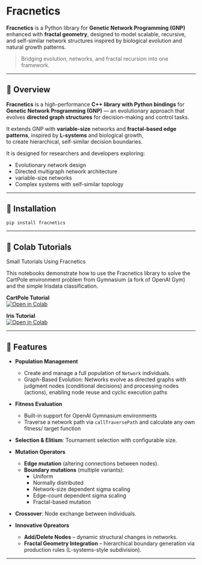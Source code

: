 # Fracnetics

**Fracnetics** is a Python library for **Genetic Network Programming (GNP)** enhanced with **fractal geometry**, designed to model scalable, recursive, and self-similar network structures inspired by biological evolution and natural growth patterns.

> Bridging evolution, networks, and fractal recursion into one framework.

---

## 🔬 Overview

**Fracnetics** is a high-performance **C++ library with Python bindings** for **Genetic Network Programming (GNP)** — an evolutionary approach that evolves **directed graph structures** for decision-making and control tasks.

It extends GNP with **variable-size** networks and **fractal-based edge patterns**, inspired by **L-systems** and biological growth,  
to create hierarchical, self-similar decision boundaries.

It is designed for researchers and developers exploring:

- Evolutionary network design
- Directed multigraph network architecture
- variable-size networks
- Complex systems with self-similar topology

---

## 🚀 Installation

```bash
pip install fracnetics
```

---
## 📓 Colab Tutorials

Small Tutorials Using Fracnetics

This notebooks demonstrate how to use the Fracnetics library to solve the CartPole environment problem from Gymnasium (a fork of OpenAI Gym) and the simple Irisdata classification.

**CartPole Tutorial**  
[![Open in Colab](https://colab.research.google.com/assets/colab-badge.svg)](
https://colab.research.google.com/github/FabianKoehnke/fracnetics/blob/main/notebooks/minExampleCartPole.ipynb)

**Iris Tutorial**  
[![Open in Colab](https://colab.research.google.com/assets/colab-badge.svg)](
https://colab.research.google.com/github/FabianKoehnke/fracnetics/blob/main/notebooks/minExampleIRIS.ipynb)
 
---

## 🦾 Features

- **Population Management**  
  - Create and manage a full population of `Network` individuals.  
  - Graph-Based Evolution: Networks evolve as directed graphs with judgment nodes (conditional decisions) and processing nodes (actions), enabling node reuse and cyclic execution paths

- **Fitness Evaluation**  
    - Built-in support for OpenAI Gymnasium environments
    - Traverse a network path via ``callTraversePath`` and calculate any own fitness/ target function

- **Selection & Elitism**: Tournament selection with configurable size.

- **Mutation Operators**  
  - **Edge mutation** (altering connections between nodes).  
  - **Boundary mutations** (multiple variants):  
    - Uniform  
    - Normally distributed  
    - Network-size dependent sigma scaling  
    - Edge-count dependent sigma scaling  
    - Fractal-based mutation  

- **Crossover**: Node exchange between individuals.

- **Innovative Opreators**  
    - **Add/Delete Nodes** – dynamic structural changes in networks.
    - **Fractal Geometry Integration** – hierarchical boundary generation via production rules (L-systems-style subdivision).

---

